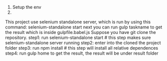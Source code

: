 1. Setup the env
2. 
This project use selenium standalone server, which is run by using this command:
selenium-standalone start
next you can run gulp taskname to get the result which is inside gulpfile.babel.js
Suppose you have git clone the repository.
step1: run selenium-standalone start # this step makes sure selenium-standalone server running
step2: enter into the cloned the project folder
step3: run npm install  # this step will install all relative dependences
step4: run gulp home to get the result, the result will be under result folder



